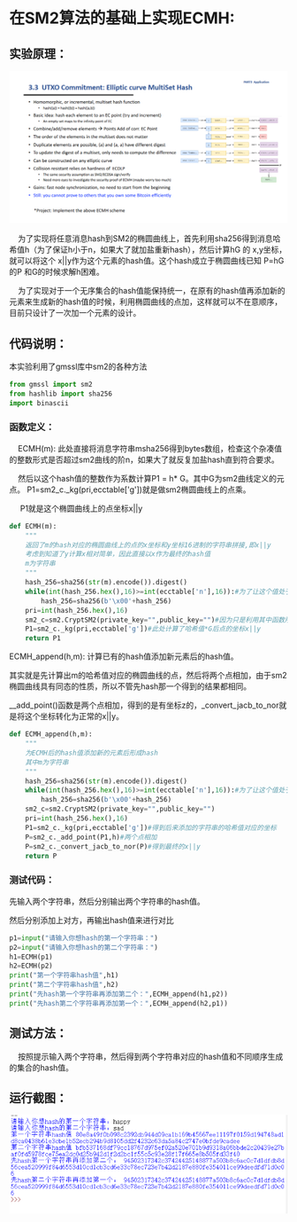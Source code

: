 # 在SM2算法的基础上实现ECMH:

## 实验原理：

![ppt](./ppt.png)

    为了实现将任意消息hash到SM2的椭圆曲线上，首先利用sha256得到消息哈希值h（为了保证h小于n，如果大了就加盐重新hash），然后计算hG 的 x,y坐标，就可以将这个 x||y作为这个元素的hash值。这个hash成立于椭圆曲线已知  P=hG的P 和G的时候求解h困难。

    为了实现对于一个无序集合的hash值能保持统一，在原有的hash值再添加新的元素来生成新的hash值的时候，利用椭圆曲线的点加，这样就可以不在意顺序，目前只设计了一次加一个元素的设计。



## 代码说明：

本实验利用了gmssl库中sm2的各种方法

```python
from gmssl import sm2
from hashlib import sha256
import binascii
```

### 函数定义：

    ECMH(m): 此处直接将消息字符串msha256得到bytes数组，检查这个杂凑值的整数形式是否超过sm2曲线的阶n，如果大了就反复加盐hash直到符合要求。

    然后以这个hash值的整数作为系数计算P1 = h* G。其中G为sm2曲线定义的元点。
 P1=sm2_c._kg(pri,ecctable['g'])就是做sm2椭圆曲线上的点乘。

     P1就是这个椭圆曲线上的点坐标x||y

```python
def ECMH(m):
    """
    返回了m的hash对应的椭圆曲线上的点的x坐标和y坐标16进制的字符串拼接,即x||y
    考虑到知道了y计算x相对简单，因此直接以x作为最终的hash值
    m为字符串
    """
    hash_256=sha256(str(m).encode()).digest()
    while(int(hash_256.hex(),16)>=int(ecctable['n'],16)):#为了让这个值处于（0，n-1）之间，如果大了就加盐
        hash_256=sha256(b'\x00'+hash_256)
    pri=int(hash_256.hex(),16)
    sm2_c=sm2.CryptSM2(private_key="",public_key="")#因为只是利用其中函数所以不设置公钥私钥
    P1=sm2_c._kg(pri,ecctable['g'])#此处计算了哈希值*G后点的坐标x||y
    return P1
```

ECMH_append(h,m): 计算已有的hash值添加新元素后的hash值。

其实就是先计算出m的哈希值对应的椭圆曲线的点，然后将两个点相加，由于sm2椭圆曲线具有同态的性质，所以不管先hash那一个得到的结果都相同。

__add_point()函数是两个点相加，得到的是有坐标z的，_convert_jacb_to_nor就是将这个坐标转化为正常的x||y。

```python
def ECMH_append(h,m):
    """
    为ECMH后的hash值添加新的元素后形成hash
    其中m为字符串
    """
    hash_256=sha256(str(m).encode()).digest()
    while(int(hash_256.hex(),16)>=int(ecctable['n'],16)):#为了让这个值处于（0，n-1）之间，如果大了就加盐
        hash_256=sha256(b'\x00'+hash_256)
    sm2_c=sm2.CryptSM2(private_key="",public_key="")
    pri=int(hash_256.hex(),16)
    P1=sm2_c._kg(pri,ecctable['g'])#得到后来添加的字符串的哈希值对应的坐标
    P=sm2_c._add_point(P1,h)#两个点相加
    P=sm2_c._convert_jacb_to_nor(P)#得到最终的x||y
    return P
```

### 测试代码：

先输入两个字符串，然后分别输出两个字符串的hash值。

然后分别添加上对方，再输出hash值来进行对比

```python
p1=input("请输入你想hash的第一个字符串：")
p2=input("请输入你想hash的第二个字符串：")
h1=ECMH(p1)
h2=ECMH(p2)
print("第一个字符串hash值",h1)
print("第二个字符串hash值",h2)
print("先hash第一个字符串再添加第二个：",ECMH_append(h1,p2))
print("先hash第二个字符串再添加第一个：",ECMH_append(h2,p1))
```



## 测试方法：

    按照提示输入两个字符串，然后得到两个字符串对应的hash值和不同顺序生成的集合的hash值。

## 运行截图：

![运行](./运行截图.png)